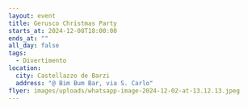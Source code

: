 ```yaml
---
layout: event
title: Gerusco Christmas Party
starts_at: 2024-12-08T18:00:00
ends_at: ""
all_day: false
tags:
  - Divertimento
location:
  city: Castellazzo de Barzi
  address: "@ Bim Bum Bar, via S. Carlo"
flyer: images/uploads/whatsapp-image-2024-12-02-at-13.12.13.jpeg
---
```

